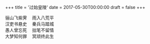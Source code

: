 +++
title = '过始皇陵'
date = 2017-05-30T00:00:00
draft = false
+++

<div class="poem">
<pre>
骊山飞紫霁  雨入八荒平
汉吏书悬史  秦兵马踏城
愚人曾忘死  拙笔不留情
大梦知何罪  冥顽终此生
</pre>
</div>
